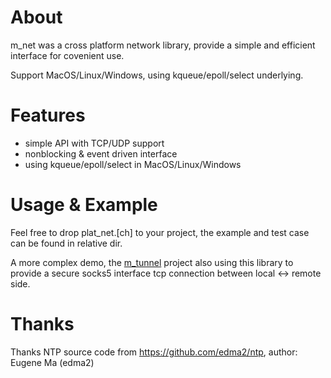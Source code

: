 
# About

m_net was a cross platform network library, provide a simple and
efficient interface for covenient use.

Support MacOS/Linux/Windows, using kqueue/epoll/select underlying.




# Features

- simple API with TCP/UDP support
- nonblocking & event driven interface
- using kqueue/epoll/select in MacOS/Linux/Windows




# Usage & Example

Feel free to drop plat_net.[ch] to your project, the example and test
case can be found in relative dir.

A more complex demo, the [m_tunnel](https://github.com/lalawue/m_tunnel)
project also using this library to provide a secure socks5 interface tcp
connection between local <-> remote side.




# Thanks

Thanks NTP source code from https://github.com/edma2/ntp, author: Eugene Ma (edma2)
